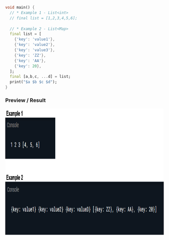 ```dart
void main() {
  // * Example 1 - List<int>
  // final list = [1,2,3,4,5,6];

  // * Example 2 - List<Map>
  final list = [
    {'key': 'value1'},
    {'key': 'value2'},
    {'key': 'value3'},
    {'key': 'ZZ'},
    {'key': 'AA'},
    {'key': 20},
  ];
  final [a,b,c, ...d] = list;
  print("$a $b $c $d");
}
```

### Preview / Result

<img src="dart_list_destructuring_result.png" alt="alt text" height="400">
